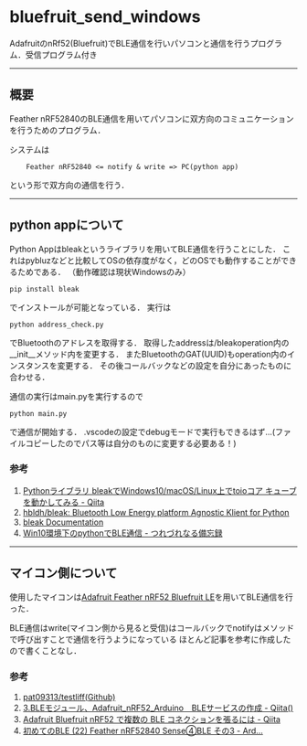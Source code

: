 # bluefruit_send_windows

AdafruitのnRf52(Bluefruit)でBLE通信を行いパソコンと通信を行うプログラム．受信プログラム付き

---

## 概要

Feather nRF52840のBLE通信を用いてパソコンに双方向のコミュニケーションを行うためのプログラム．

システムは

``` system
    Feather nRF52840 <= notify & write => PC(python app)
```

という形で双方向の通信を行う．

---

## python appについて

Python Appはbleakというライブラリを用いてBLE通信を行うことにした．
これはpybluzなどと比較してOSの依存度がなく，どのOSでも動作することができるためである．
（動作確認は現状Windowsのみ）

``` commandprompt
pip install bleak
```

でインストールが可能となっている．
実行は

``` commandprompt
python address_check.py
```

でBluetoothのアドレスを取得する．
取得したaddressは/bleakoperation内の__init__メソッド内を変更する．
またBluetoothのGAT(UUID)もoperation内のインスタンスを変更する．
その後コールバックなどの設定を自分にあったものに合わせる．

通信の実行はmain.pyを実行するので

``` commandprompt
python main.py
```

で通信が開始する．
.vscodeの設定でdebugモードで実行もできるはず...(ファイルコピーしたのでパス等は自分のものに変更する必要ある！)

### 参考

1. [Pythonライブラリ bleakでWindows10/macOS/Linux上でtoioコア キューブを動かしてみる - Qiita](https://qiita.com/kenichih/items/8baa27b3aecc94dd8193)
2. [hbldh/bleak: Bluetooth Low Energy platform Agnostic Klient for Python](https://github.com/hbldh/bleak)
3. [bleak Documentation](https://buildmedia.readthedocs.org/media/pdf/bleak/stable/bleak.pdf)
4. [Win10環境下のpythonでBLE通信 - つれづれなる備忘録](https://atatat.hatenablog.com/entry/2020/07/09/003000)
---

## マイコン側について

使用したマイコンは[Adafruit Feather nRF52 Bluefruit LE](https://www.switch-science.com/catalog/3277/)を用いてBLE通信を行った．

BLE通信はwrite(マイコン側から見ると受信)はコールバックでnotifyはメソッドで呼び出すことで通信を行うようになっている
ほとんど記事を参考に作成したので書くことなし．

### 参考

1. [pat09313/testliff(Github)](https://github.com/pat09313/testliff)
2. [3.BLEモジュール、Adafruit_nRF52_Arduino　BLEサービスの作成 - Qiita()](https://qiita.com/Kosuke_Matsui/items/1cb4b60cbc89562c0d7e)
3. [Adafruit Bluefruit nRF52 で複数の BLE コネクションを張るには - Qiita](https://qiita.com/hktechno/items/02a58ff972a8e68db32d)
4. [初めてのBLE (22) Feather nRF52840 Sense④BLE その3 - Ard…](https://www.denshi.club/cookbook/arduino/feather-nrf52840-sense/ble-22-feather-nrf52840-sense4ble-3.html)
